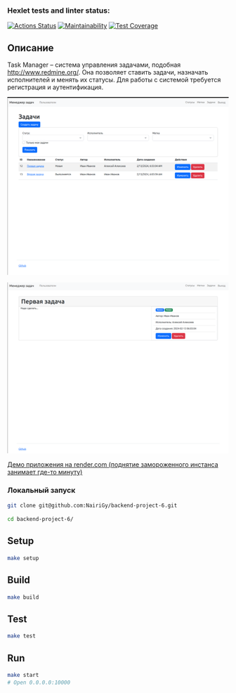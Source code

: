 ### Hexlet tests and linter status:

[![Actions Status](https://github.com/NairiGy/backend-project-6/actions/workflows/hexlet-check.yml/badge.svg)](https://github.com/NairiGy/backend-project-6/actions)
[![Maintainability](https://api.codeclimate.com/v1/badges/bcb937aca47dc94b0fc9/maintainability)](https://codeclimate.com/github/NairiGy/backend-project-6/maintainability)
[![Test Coverage](https://api.codeclimate.com/v1/badges/bcb937aca47dc94b0fc9/test_coverage)](https://codeclimate.com/github/NairiGy/backend-project-6/test_coverage)

## Описание

Task Manager – система управления задачами, подобная http://www.redmine.org/. Она позволяет ставить задачи, назначать исполнителей и менять их статусы. Для работы с системой требуется регистрация и аутентификация.

![Экран управления задачами](https://github.com/NairiGy/backend-project-6/blob/main/readme/task-manager.png?raw=true)

![Карточка задачи](https://github.com/NairiGy/backend-project-6/blob/main/readme/Screenshot.png?raw=true)

[Демо приложения на render.com (поднятие замороженного инстанса занимает где-то минуту)](https://fastify-3ddj.onrender.com)

### Локальный запуск

```bash
git clone git@github.com:NairiGy/backend-project-6.git
```

```bash
cd backend-project-6/
```

## Setup

```bash
make setup
```

## Build

```bash
make build
```

## Test

```bash
make test
```

## Run

```bash
make start
# Open 0.0.0.0:10000
```
